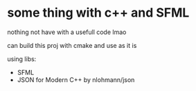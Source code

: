 # some thing with c++ and SFML
nothing not have with a usefull code 
lmao

can build this proj with cmake
and use as it is

using libs:
- SFML
- JSON for Modern C++ by nlohmann/json
```
